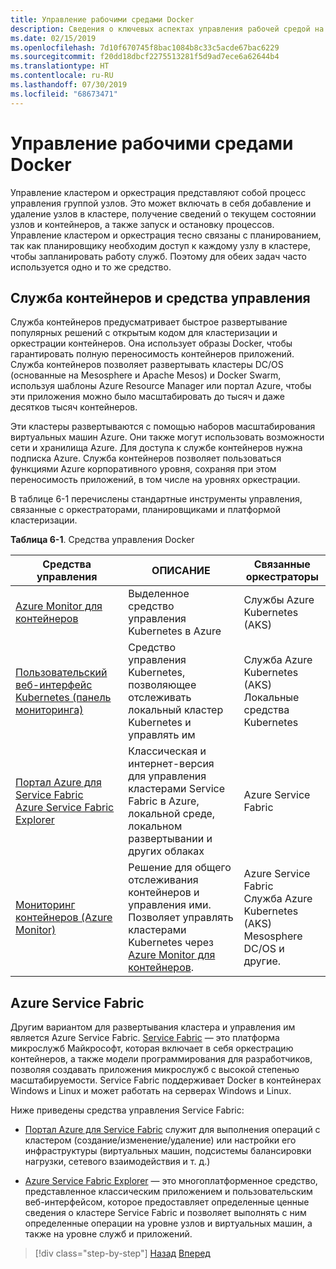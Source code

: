 ```yaml
---
title: Управление рабочими средами Docker
description: Сведения о ключевых аспектах управления рабочей средой на базе контейнеров.
ms.date: 02/15/2019
ms.openlocfilehash: 7d10f670745f8bac1084b8c33c5acde67bac6229
ms.sourcegitcommit: f20dd18dbcf2275513281f5d9ad7ece6a62644b4
ms.translationtype: HT
ms.contentlocale: ru-RU
ms.lasthandoff: 07/30/2019
ms.locfileid: "68673471"
---
```

# <a name="manage-production-docker-environments"></a>Управление рабочими средами Docker

Управление кластером и оркестрация представляют собой процесс управления группой узлов. Это может включать в себя добавление и удаление узлов в кластере, получение сведений о текущем состоянии узлов и контейнеров, а также запуск и остановку процессов. Управление кластером и оркестрация тесно связаны с планированием, так как планировщику необходим доступ к каждому узлу в кластере, чтобы запланировать работу служб. Поэтому для обеих задач часто используется одно и то же средство.

## <a name="container-service-and-management-tools"></a>Служба контейнеров и средства управления

Служба контейнеров предусматривает быстрое развертывание популярных решений с открытым кодом для кластеризации и оркестрации контейнеров. Она использует образы Docker, чтобы гарантировать полную переносимость контейнеров приложений. Служба контейнеров позволяет развертывать кластеры DC/OS (основанные на Mesosphere и Apache Mesos) и Docker Swarm, используя шаблоны Azure Resource Manager или портал Azure, чтобы эти приложения можно было масштабировать до тысяч и даже десятков тысяч контейнеров.

Эти кластеры развертываются с помощью наборов масштабирования виртуальных машин Azure. Они также могут использовать возможности сети и хранилища Azure. Для доступа к службе контейнеров нужна подписка Azure. Служба контейнеров позволяет пользоваться функциями Azure корпоративного уровня, сохраняя при этом переносимость приложений, в том числе на уровнях оркестрации.

В таблице 6-1 перечислены стандартные инструменты управления, связанные с оркестраторами, планировщиками и платформой кластеризации.

**Таблица 6-1**. Средства управления Docker

| Средства управления | ОПИСАНИЕ | Связанные оркестраторы |
|------------------|-------------|-----------------------|
| [Azure Monitor для контейнеров](https://docs.microsoft.com/azure/monitoring/monitoring-container-insights-overview) | Выделенное средство управления Kubernetes в Azure | Службы Azure Kubernetes (AKS) |
| [Пользовательский веб-интерфейс Kubernetes (панель мониторинга)](https://kubernetes.io/docs/tasks/access-application-cluster/web-ui-dashboard/) | Средство управления Kubernetes, позволяющее отслеживать локальный кластер Kubernetes и управлять им | Служба Azure Kubernetes (AKS)<br/>Локальные средства Kubernetes |
| [Портал Azure для Service Fabric](https://docs.microsoft.com/azure/service-fabric/service-fabric-cluster-creation-via-portal)<br/>[Azure Service Fabric Explorer](https://docs.microsoft.com/azure/service-fabric/service-fabric-visualizing-your-cluster) | Классическая и интернет-версия для управления кластерами Service Fabric в Azure, локальной среде, локальном развертывании и других облаках | Azure Service Fabric |
| [Мониторинг контейнеров (Azure Monitor)](https://docs.microsoft.com/azure/azure-monitor/insights/containers) | Решение для общего отслеживания контейнеров и управления ими. Позволяет управлять кластерами Kubernetes через [Azure Monitor для контейнеров](https://docs.microsoft.com/azure/monitoring/monitoring-container-insights-overview). | Azure Service Fabric<br/>Служба Azure Kubernetes (AKS)<br/>Mesosphere DC/OS и другие. |

## <a name="azure-service-fabric"></a>Azure Service Fabric

Другим вариантом для развертывания кластера и управления им является Azure Service Fabric. [Service Fabric](https://azure.microsoft.com/services/service-fabric/) — это платформа микрослужб Майкрософт, которая включает в себя оркестрацию контейнеров, а также модели программирования для разработчиков, позволяя создавать приложения микрослужб с высокой степенью масштабируемости. Service Fabric поддерживает Docker в контейнерах Windows и Linux и может работать на серверах Windows и Linux.

Ниже приведены средства управления Service Fabric:

- [Портал Azure для Service Fabric](https://docs.microsoft.com/azure/service-fabric/service-fabric-cluster-creation-via-portal) служит для выполнения операций с кластером (создание/изменение/удаление) или настройки его инфраструктуры (виртуальных машин, подсистемы балансировки нагрузки, сетевого взаимодействия и т. д.)

- [Azure Service Fabric Explorer](https://docs.microsoft.com/azure/service-fabric/service-fabric-visualizing-your-cluster) — это многоплатформенное средство, представленное классическим приложением и пользовательским веб-интерфейсом, которое предоставляет определенные ценные сведения о кластере Service Fabric и позволяет выполнять с ним определенные операции на уровне узлов и виртуальных машин, а также на уровне служб и приложений.

>[!div class="step-by-step"]
>[Назад](run-microservices-based-applications-in-production.md)
>[Вперед](monitor-containerized-application-services.md)

